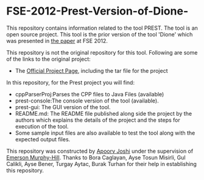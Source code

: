 # FSE-2012-Prest-Version-of-Dione-

This repository contains information related to the tool PREST. The tool is an open source project. This tool is the prior version of the tool 'Dione' which was presented in [the paper](http://dl.acm.org/citation.cfm?doid=2393596.2393619) at FSE 2012.

This repository is not the original repository for this tool. Following are some of the links to the original project:

* The [Official Project Page](https://code.google.com/p/prest/), including the tar file for the project

In this repository, for the Prest project you will find:

* cppParserProj:Parses the CPP files to Java Files (available)
* prest-console:The console version of the tool (available).
* prest-gui:    The GUI version of the tool.
* README.md:    The README file published along side the project by the authors which explains the details of the project and the steps for execution of the tool.
* Some sample input files are also available to test the tool along with the expected output files.

This repository was constructed by [Apoorv Joshi](https://github.com/apoorv-vijay-joshi) under the supervision of [Emerson Murphy-Hill](https://github.com/CaptainEmerson). Thanks to Bora Caglayan, Ayse Tosun Misirli, Gul Calikli, Ayse Bener, Turgay Aytac, Burak Turhan for their help in establishing this repository.
